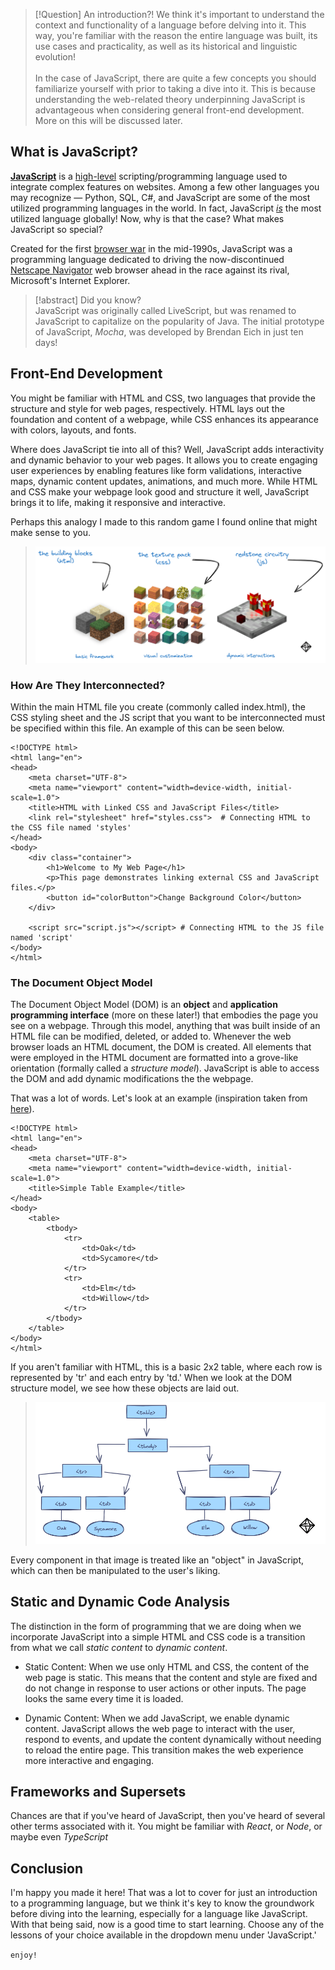 >[!Question] An introduction?!
> We think it's important to understand the context and functionality of a language before delving into it. This way, you're familiar with the reason the entire language was built, its use cases and practicality, as well as its historical and linguistic evolution! <br><br> In the case of JavaScript, there are quite a few concepts you should familiarize yourself with prior to taking a dive into it. This is because understanding the web-related theory underpinning JavaScript is advantageous when considering general front-end development. More on this will be discussed later.

## What is JavaScript?
[**JavaScript**](https://www.javascript.com/) is a [high-level](https://en.wikipedia.org/wiki/High-level_programming_language#:~:text=Examples%20of%20high%2Dlevel%20programming,low%2Dlevel%20are%20inherently%20relative.) scripting/programming language used to integrate complex features on websites. Among a few other languages you may recognize — Python, SQL, C#, and JavaScript are some of the most utilized programming languages in the world. In fact, JavaScript *<u>is</u>* the most utilized language globally! Now, why is that the case? What makes JavaScript so special? 

Created for the first [browser war](https://en.wikipedia.org/wiki/Browser_wars) in the mid-1990s, JavaScript was a programming language dedicated to driving the now-discontinued [Netscape Navigator](https://en.wikipedia.org/wiki/Netscape_Navigator) web browser ahead in the race against its rival, Microsoft's Internet Explorer.

>[!abstract] Did you know?  
> JavaScript was originally called LiveScript, but was renamed to JavaScript to capitalize on the popularity of Java. The initial prototype of JavaScript, *Mocha*, was developed by Brendan Eich in just ten days!

## Front-End Development
You might be familiar with HTML and CSS, two languages that provide the structure and style for web pages, respectively. HTML lays out the foundation and content of a webpage, while CSS enhances its appearance with colors, layouts, and fonts.

Where does JavaScript tie into all of this? Well, JavaScript adds interactivity and dynamic behavior to your web pages. It allows you to create engaging user experiences by enabling features like form validations, interactive maps, dynamic content updates, animations, and much more. While HTML and CSS make your webpage look good and structure it well, JavaScript brings it to life, making it responsive and interactive.

Perhaps this analogy I made to this random game I found online that might make sense to you.
> <img src="./frontend.png"></img>

### How Are They Interconnected?
Within the main HTML file you create (commonly called index.html), the CSS styling sheet and the JS script that you want to be interconnected must be specified within this file. An example of this can be seen below. 

```
<!DOCTYPE html>
<html lang="en">
<head>
    <meta charset="UTF-8">
    <meta name="viewport" content="width=device-width, initial-scale=1.0">
    <title>HTML with Linked CSS and JavaScript Files</title>
    <link rel="stylesheet" href="styles.css">  # Connecting HTML to the CSS file named 'styles'
</head>
<body>
    <div class="container">
        <h1>Welcome to My Web Page</h1>
        <p>This page demonstrates linking external CSS and JavaScript files.</p>
        <button id="colorButton">Change Background Color</button>
    </div>

    <script src="script.js"></script> # Connecting HTML to the JS file named 'script'
</body>
</html>
```
### The Document Object Model
The Document Object Model (DOM) is an **object** and **application programming interface** (more on these later!) that embodies the page you see on a webpage. Through this model, anything that was built inside of an HTML file can be modified, deleted, or added to. Whenever the web browser loads an HTML document, the DOM is created. All elements that were employed in the HTML document are formatted into a grove-like orientation (formally called a *structure model*). JavaScript is able to access the DOM and add dynamic modifications the the webpage. 

That was a lot of words. Let's look at an example (inspiration taken from [here](https://www.w3.org/TR/WD-DOM/introduction.html)).

```
<!DOCTYPE html>
<html lang="en">
<head>
    <meta charset="UTF-8">
    <meta name="viewport" content="width=device-width, initial-scale=1.0">
    <title>Simple Table Example</title>
</head>
<body>
    <table>
        <tbody>
            <tr>
                <td>Oak</td>
                <td>Sycamore</td>
            </tr>
            <tr>
                <td>Elm</td>
                <td>Willow</td>
            </tr>
        </tbody>
    </table>
</body>
</html>
```

If you aren't familiar with HTML, this is a basic 2x2 table, where each row is represented by 'tr' and each entry by 'td.' When we look at the DOM structure model, we see how these objects are laid out.

> <img src="./DOM.png"></img>

Every component in that image is treated like an "object" in JavaScript, which can then be manipulated to the user's liking.

## Static and Dynamic Code Analysis
The distinction in the form of programming that we are doing when we incorporate JavaScript into a simple HTML and CSS code is a transition from what we call *static content* to *dynamic content*.

* Static Content: When we use only HTML and CSS, the content of the web page is static. This means that the content and style are fixed and do not change in response to user actions or other inputs. The page looks the same every time it is loaded.

* Dynamic Content: When we add JavaScript, we enable dynamic content. JavaScript allows the web page to interact with the user, respond to events, and update the content dynamically without needing to reload the entire page. This transition makes the web experience more interactive and engaging.

## Frameworks and Supersets
Chances are that if you've heard of JavaScript, then you've heard of several other terms associated with it. You might be familiar with *React*, or *Node*, or maybe even *TypeScript*

## Conclusion
I'm happy you made it here! That was a lot to cover for just an introduction to a programming language, but we think it's key to know the groundwork before diving into the learning, especially for a language like JavaScript. With that being said, now is a good time to start learning. Choose any of the lessons of your choice available in the dropdown menu under 'JavaScript.'

```enjoy!```